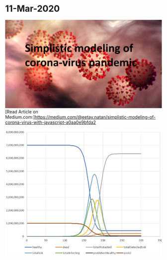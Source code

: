 # 11-Mar-2020

![Simplistic modeling of corona-virus with JavaScript](https://github.com/eetay/corona-virus-simulator/blob/master/poster.png)
[Read Article on Medium.com:]https://medium.com/@eetay.natan/simplistic-modeling-of-corona-virus-with-javascript-a0aa0e9bfda2

![Results Graph](https://github.com/eetay/corona-virus-simulator/blob/master/results/results.jpg)
